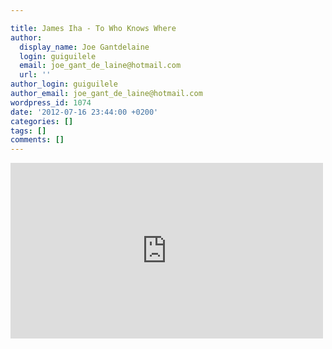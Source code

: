 ```yaml
---

title: James Iha - To Who Knows Where
author:
  display_name: Joe Gantdelaine
  login: guiguilele
  email: joe_gant_de_laine@hotmail.com
  url: ''
author_login: guiguilele
author_email: joe_gant_de_laine@hotmail.com
wordpress_id: 1074
date: '2012-07-16 23:44:00 +0200'
categories: []
tags: []
comments: []
---
```

<iframe width="500" height="281" src="http://www.youtube.com/embed/7ZdeH2V0gNE" frameborder="0" allowfullscreen></iframe>
